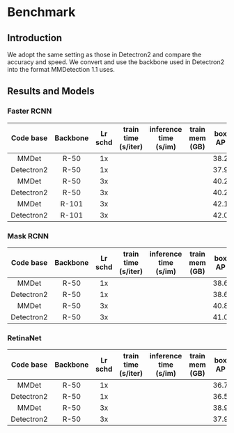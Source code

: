 # Benchmark

## Introduction

We adopt the same setting as those in Detectron2 and compare the accuracy and speed. We convert and use the backbone used in Detectron2 into the format MMDetection 1.1 uses.


## Results and Models

### Faster RCNN
|Code base| Backbone  | Lr schd |train time (s/iter)|inference time (s/im)|train mem (GB) | box AP | Download |
|:------:|:-----:|:----:|:-----:|:-----:|:-------:|:------:|:--------:|
|MMDet| R-50      | 1x      |     |   |   | 38.2  |     -    |
|Detectron2| R-50      | 1x      |     |   |   | 37.9   |     -    |
|MMDet | R-50      | 3x      |     |   |   | 40.2   |     -    |
|Detectron2| R-50      | 3x      |     |   |   | 40.2   |     -    |
|MMDet | R-101      | 3x      |     |   |   | 42.1   |     -    |
|Detectron2| R-101      | 3x      |     |   |   | 42.0   |     -    |

### Mask RCNN
|Code base| Backbone  | Lr schd |train time (s/iter)|inference time (s/im)|train mem (GB) | box AP | mask AP | Download |
|:------:|:-----:|:----:|:-----:|:-----:|:-------:|:------:|:------:|:------:|
|MMDet| R-50      | 1x      |     |   |   | 38.6  |35.2|     -    |
|Detectron2| R-50      | 1x      |     |   |   | 38.6   |35.2|     -    |
|MMDet | R-50      | 3x      |     |   |   | 40.8|36.8  |   -    |
|Detectron2| R-50      | 3x      |     |   |   | 41.0   |37.2|     -    |

### RetinaNet
|Code base| Backbone  | Lr schd |train time (s/iter)|inference time (s/im)|train mem (GB) | box AP | Download |
|:------:|:-----:|:----:|:-----:|:-----:|:-------:|:------:|:--------:|
|MMDet| R-50      | 1x      |     |   |   | 36.7  |     -    |
|Detectron2| R-50      | 1x      |     |   |   | 36.5   |     -    |
|MMDet | R-50      | 3x      |     |   |   |38.9|     -    |
|Detectron2| R-50      | 3x      |     |   |  |37.9|     -    |
